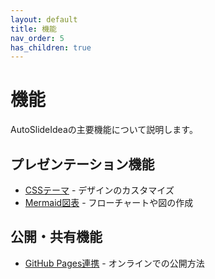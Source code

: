 ```yaml
---
layout: default
title: 機能
nav_order: 5
has_children: true
---
```


# 機能

AutoSlideIdeaの主要機能について説明します。

## プレゼンテーション機能

- [CSSテーマ](css-themes/) - デザインのカスタマイズ
- [Mermaid図表](mermaid/) - フローチャートや図の作成

## 公開・共有機能

- [GitHub Pages連携](github-pages/) - オンラインでの公開方法